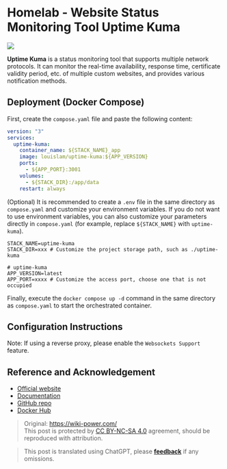 # Homelab - Website Status Monitoring Tool Uptime Kuma

![](https://wiki-media-1253965369.cos.ap-guangzhou.myqcloud.com/img/20230410160253.jpg)

**Uptime Kuma** is a status monitoring tool that supports multiple network protocols. It can monitor the real-time availability, response time, certificate validity period, etc. of multiple custom websites, and provides various notification methods.

## Deployment (Docker Compose)

First, create the `compose.yaml` file and paste the following content:

```yaml title="compose.yaml"
version: "3"
services:
  uptime-kuma:
    container_name: ${STACK_NAME}_app
    image: louislam/uptime-kuma:${APP_VERSION}
    ports:
      - ${APP_PORT}:3001
    volumes:
      - ${STACK_DIR}:/app/data
    restart: always
```

(Optional) It is recommended to create a `.env` file in the same directory as `compose.yaml` and customize your environment variables. If you do not want to use environment variables, you can also customize your parameters directly in `compose.yaml` (for example, replace `${STACK_NAME}` with `uptime-kuma`).

```dotenv title=".env"
STACK_NAME=uptime-kuma
STACK_DIR=xxx # Customize the project storage path, such as ./uptime-kuma

# uptime-kuma
APP_VERSION=latest
APP_PORT=xxxx # Customize the access port, choose one that is not occupied
```

Finally, execute the `docker compose up -d` command in the same directory as `compose.yaml` to start the orchestrated container.

## Configuration Instructions

Note: If using a reverse proxy, please enable the `Websockets Support` feature.

## Reference and Acknowledgement

- [Official website](https://uptime.kuma.pet/)
- [Documentation](https://github.com/louislam/uptime-kuma/wiki)
- [GitHub repo](https://github.com/louislam/uptime-kuma)
- [Docker Hub](https://hub.docker.com/r/louislam/uptime-kuma)

> Original: <https://wiki-power.com/>  
> This post is protected by [CC BY-NC-SA 4.0](https://creativecommons.org/licenses/by/4.0/deed.en) agreement, should be reproduced with attribution.

> This post is translated using ChatGPT, please [**feedback**](https://github.com/linyuxuanlin/Wiki_MkDocs/issues/new) if any omissions.
